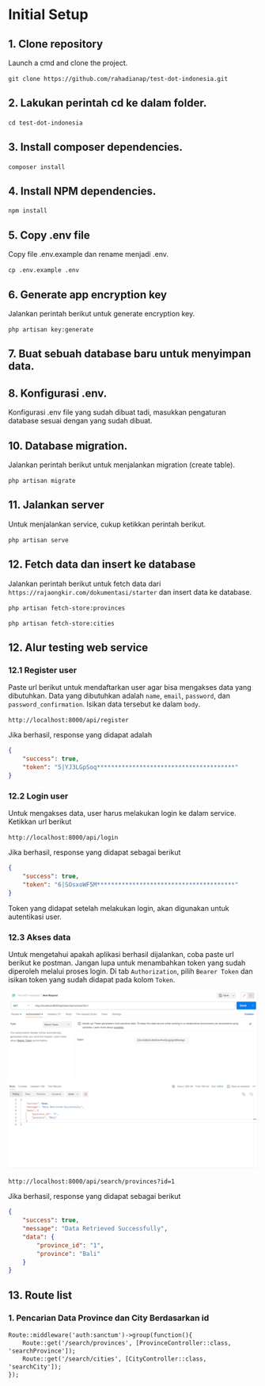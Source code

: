 # Initial Setup

## 1. Clone repository
Launch a cmd and clone the project.

`git clone https://github.com/rahadianap/test-dot-indonesia.git`

## 2. Lakukan perintah cd ke dalam folder.

`cd test-dot-indonesia`

## 3. Install composer dependencies.

`composer install`

## 4. Install NPM dependencies.

`npm install`

## 5. Copy .env file
Copy file .env.example dan rename menjadi .env.

`cp .env.example .env`

## 6. Generate app encryption key
Jalankan perintah berikut untuk generate encryption key.

`php artisan key:generate`

## 7. Buat sebuah database baru untuk menyimpan data.

## 8. Konfigurasi .env.
Konfigurasi .env file yang sudah dibuat tadi, masukkan pengaturan database sesuai dengan yang sudah dibuat.

## 10. Database migration.
Jalankan perintah berikut untuk menjalankan migration (create table).

`php artisan migrate`

## 11. Jalankan server
Untuk menjalankan service, cukup ketikkan perintah berikut.

`php artisan serve`

## 12. Fetch data dan insert ke database
Jalankan perintah berikut untuk fetch data dari `https://rajaongkir.com/dokumentasi/starter` dan insert data ke database.

`php artisan fetch-store:provinces`

`php artisan fetch-store:cities`

## 12. Alur testing web service
### 12.1 Register user
Paste url berikut untuk mendaftarkan user agar bisa mengakses data yang dibutuhkan. Data yang dibutuhkan adalah `name`, `email`, `password`, dan `password_confirmation`. Isikan data tersebut ke dalam `body`.

`http://localhost:8000/api/register`

Jika berhasil, response yang didapat adalah

```json
{
    "success": true,
    "token": "5|YJ3LGpSoq***************************************"
}
```

### 12.2 Login user
Untuk mengakses data, user harus melakukan login ke dalam service. Ketikkan url berikut

`http://localhost:8000/api/login`

Jika berhasil, response yang didapat sebagai berikut

```json
{
    "success": true,
    "token": "6|SOsxoWF5M***************************************"
}
```

Token yang didapat setelah melakukan login, akan digunakan untuk autentikasi user.

### 12.3 Akses data

Untuk mengetahui apakah aplikasi berhasil dijalankan, coba paste url berikut ke postman. Jangan lupa untuk menambahkan token yang sudah diperoleh melalui proses login. Di tab `Authorization`, pilih `Bearer Token` dan isikan token yang sudah didapat pada kolom `Token`.

![alt text](https://github.com/rahadianap/test-dot-indonesia/blob/sprint1/Screenshot.png?raw=true)

`http://localhost:8000/api/search/provinces?id=1`

Jika berhasil, response yang didapat sebagai berikut

```json
{
    "success": true,
    "message": "Data Retrieved Successfully",
    "data": {
        "province_id": "1",
        "province": "Bali"
    }
}
```

## 13. Route list
### 1. Pencarian Data Province dan City Berdasarkan id
```
Route::middleware('auth:sanctum')->group(function(){
    Route::get('/search/provinces', [ProvinceController::class, 'searchProvince']);
    Route::get('/search/cities', [CityController::class, 'searchCity']);
});
```
